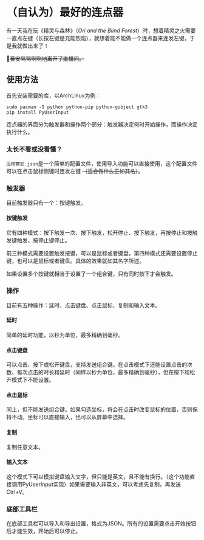 # （自认为）最好的连点器

有一天我在玩《精灵与森林》（_Ori and the Blind Forest_）时，想着精灵之火需要一直点左键（长按左键是充能烈焰），就想着能不能做一个连点器来连发左键，于是我就做出来了！

💢~~赛安骂骂咧咧地离开了直播间。~~

## 使用方法

首先安装需要的库，以ArchLinux为例：

```shell
sudo pacman -S python python-pip python-gobject gtk3
pip install PyUserInput
```

连点器的界面分为触发器和操作两个部分：触发器决定何时开始操作，而操作决定执行什么。

### 太长不看或没看懂？

`压榨赛安.json`是一个简单的配置文件，使用导入功能可以直接使用，这个配置文件可以在点击鼠标侧键时连发左键 ~~（适合做什么正如其名）~~。

### 触发器

目前触发器只有一个：按键触发。

#### 按键触发

它有四种模式：按下触发一次、按下触发，松开停止、按下触发，再按停止和按触发键触发，按停止键停止。

前三种模式需要设置触发按键，可以是鼠标或者键盘，第四种模式还需要设置停止键，也可以是鼠标或者键盘。具体的效果就如其名字所述。

如果设置多个按键就相当于设置了一个组合键，只有同时按下才会触发。

### 操作

目前有五种操作：延时、点击键盘、点击鼠标、复制和输入文本。

#### 延时

简单的延时功能，以秒为单位，最多精确到毫秒。

#### 点击键盘

可以点击、按下或松开键盘，支持发送组合键。在点击模式下还能设置点击的次数、每次点击的时长和延时（同样以秒为单位，最多精确到毫秒），但在按下和松开模式下不能设置。

#### 点击鼠标

同上，但不能发送组合键。如果勾选坐标，将会在点击时改变鼠标的位置，否则保持不动。坐标可以直接输入，也可以从屏幕中选择。

#### 复制

复制任意文本。

#### 输入文本

这个模式下可以模拟键盘输入文字，但只能是英文，且不能有换行。（这个功能直接调用PyUserInput实现）如果需要输入非英文，可以考虑先复制，再发送Ctrl+V。

### 底部工具栏

在底部工具栏可以导入和导出设置，格式为JSON。所有的设置需要点击开始按钮后才能生效，开始后可以停止。
